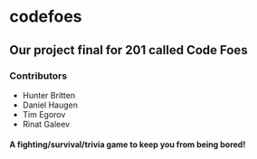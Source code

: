 # codefoes

## Our project final for 201 called Code Foes

### Contributors
- Hunter Britten
- Daniel Haugen
- Tim Egorov
- Rinat Galeev

#### A fighting/survival/trivia game to keep you from being bored!